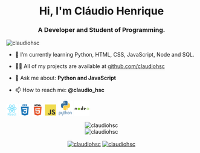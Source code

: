 <h1 align="center">Hi, I'm Cláudio Henrique</h1>
<h3 align="center">A Developer and Student of Programming.</h3>
<p align="left"> <img src="https://komarev.com/ghpvc/?username=claudiohsc" alt="claudiohsc" /> </p>

- 🌱 I’m currently learning Python, HTML, CSS, JavaScript, Node and SQL.

- 👨‍💻 All of my projects are available at [github.com/claudiohsc](https://github.com/claudiohsc)


- 💬 Ask me about: **Python and JavaScript**

- 📫 How to reach me: **@claudio_hsc**


<p align="left">
<img src="https://raw.githubusercontent.com/devicons/devicon/master/icons/react/react-original-wordmark.svg" alt="react" width="30" height="30"/>
<img src="https://raw.githubusercontent.com/devicons/devicon/master/icons/css3/css3-plain-wordmark.svg" alt="css3"  width="30" height="30"/>
<img src="https://raw.githubusercontent.com/devicons/devicon/master/icons/html5/html5-original-wordmark.svg" alt="html5"  width="30" height="30"/>
<img src="https://raw.githubusercontent.com/devicons/devicon/master/icons/javascript/javascript-original.svg" alt="javascript" width="30" height="30"/>
<img src="https://raw.githubusercontent.com/devicons/devicon/master/icons/python/python-original-wordmark.svg" alt="python" width="40" height="40"/>
<img src="https://raw.githubusercontent.com/devicons/devicon/master/icons/nodejs/nodejs-original-wordmark.svg" alt="nodejs" width="40" height="40"/></p>
<p align="center">
<img src="https://github-readme-stats.vercel.app/api?username=claudiohsc&show_icons=true&theme=highcontrast" alt="claudiohsc"/>
<br/>
<img src="https://github-readme-stats.vercel.app/api/top-langs/?username=claudiohsc&layout=compact&theme=highcontrast" alt="claudiohsc"/>
</p>

<p align="center">
<a href="https://twitter.com/claudio_hsc" target="_blank" rel="external"><img align="center" src="https://cdn.jsdelivr.net/npm/simple-icons@3.0.1/icons/twitter.svg" alt="claudiohsc" height="30" width="30" /></a>
<!--_
<a href="https://linkedin.com/in/claudiohsc" target="_blank" rel="external"><img align="center" src="https://cdn.jsdelivr.net/npm/simple-icons@3.0.1/icons/linkedin.svg" alt="claudiohsc" height="30" width="30" /></a>
-->
<a href="https://instagram.com/claudio_hsc" target="_blank" rel="external"><img align="center" src="https://cdn.jsdelivr.net/npm/simple-icons@3.0.1/icons/instagram.svg" alt="claudiohsc" height="30" width="30" /></a>
</p>
